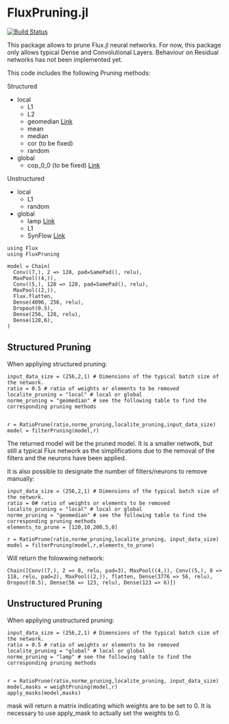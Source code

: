 # FluxPruning.jl

[![Build Status](https://github.com/EBothereau/FluxPruning/actions/workflows/CI.yml/badge.svg?branch=main)](https://github.com/EBothereau/FluxPruning/actions/workflows/CI.yml?query=branch%3Amain)

This package allows to prune Flux.jl neural networks. 
For now, this package only allows typical Dense and Convolutional Layers. Behaviour on Residual networks has not been implemented yet. 

This code includes the following Pruning methods: 


Structured

- local
  - L1
  - L2
  - geomedian [Link](https://arxiv.org/abs/1811.00250)
  - mean
  - median
  - cor (to be fixed)
  - random
- global
  - cop_0_0 (to be fixed) [Link](https://arxiv.org/abs/1906.10337)

Unstructured

- local
  - L1
  - random 
- global
  - lamp [Link](https://arxiv.org/abs/2010.07611)
  - L1
  - SynFlow [Link](https://arxiv.org/abs/2006.05467)


``` 
using Flux
using FluxPruning

model = Chain(
  Conv((7,), 2 => 128, pad=SamePad(), relu),
  MaxPool((4,)),
  Conv((5,), 128 => 128, pad=SamePad(), relu),
  MaxPool((2,)),
  Flux.flatten,
  Dense(4096, 256, relu), 
  Dropout(0.5),
  Dense(256, 128, relu),
  Dense(128,6),
)
```

## Structured Pruning
When appliying structured pruning: 
```
input_data_size = (256,2,1) # Dimensions of the typical batch size of the network.
ratio = 0.5 # ratio of weights or elements to be removed
localite_pruning = "local" # local or global
norme_pruning = "geomedian" # see the following table to find the corresponding pruning methods 


r = RatioPrune(ratio,norme_pruning,localite_pruning,input_data_size)
model = filterPruning(model,r)
```

The returned model will be the pruned model. It is a smaller netwotk, but still a typical Flux network as the simplifications due to the removal of the filters and the neurons have been applied. 



It is also possible to designate the number of filters/neurons to remove manually: 

```
input_data_size = (256,2,1) # Dimensions of the typical batch size of the network.
ratio = 0# ratio of weights or elements to be removed
localite_pruning = "local" # local or global
norme_pruning = "geomedian" # see the following table to find the corresponding pruning methods 
elements_to_prune = [120,10,200,5,0]

r = RatioPrune(ratio,norme_pruning,localite_pruning, input_data_size)
model = filterPruning(model,r,elements_to_prune)
```
Will return the folowwing network: 

```
Chain([Conv((7,), 2 => 8, relu, pad=3), MaxPool((4,)), Conv((5,), 8 => 118, relu, pad=2), MaxPool((2,)), flatten, Dense(3776 => 56, relu), Dropout(0.5), Dense(56 => 123, relu), Dense(123 => 6)])

```

## Unstructured Pruning
When appliying unstructured pruning:

```
input_data_size = (256,2,1) # Dimensions of the typical batch size of the network.
ratio = 0.5 # ratio of weights or elements to be removed
localite_pruning = "global" # local or global
norme_pruning = "lamp" # see the following table to find the corresponding pruning methods 


r = RatioPrune(ratio,norme_pruning,localite_pruning, input_data_size)
model,masks = weightPruning(model,r)
apply_masks(model,masks)
```

mask will return a matrix indicating which weights are to be set to 0. It is necessary to use apply_mask to actually set the weights to 0. 



